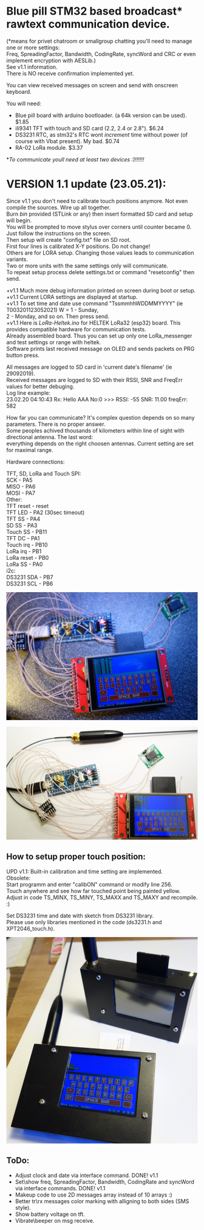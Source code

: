 # Blue pill STM32 based broadcast* rawtext communication device.  
(*means for privet chatroom or smallgroup chatting you'll need to manage one or more settings:  
Freq, SpreadingFactor, Bandwidth, CodingRate, syncWord and CRC or even implement encryption with AESLib.)  
See v1.1 information.  
There is NO receive confirmation implemented yet.  
  
You can view received messages on screen and send with onscreen keyboard.  
  
You will need:  
- Blue pill board with arduino bootloader. (a 64k version can be used). $1.85  
- ili9341 TFT with touch and SD card (2.2, 2.4 or 2.8"). $6.24  
- DS3231 RTC, as stm32's RTC wont _increment_ time without power (of course with Vbat present). My bad. $0.74  
- RA-02 LoRa module. $3.37  
  
*_To communicate youll need at least two devices :)!!!!!!_  
  
  
# VERSION 1.1 update (23.05.21):  
Since v1.1 you don't need to calibrate touch positions anymore. Not even compile the sources. Wire up all together.  
Burn _bin_ provided (STLink or any) then insert formatted SD card and setup will begin.  
You will be prompted to move stylus over corners until counter became 0.  
Just follow the instructions on the screen.  
Then setup will create "config.txt" file on SD root.  
First four lines is calibrated X-Y positions. Do not change!  
Others are for LORA setup. Changing those values leads to communication variants.  
Two or more units with the same settings only will communicate.  
To repeat setup process delete settings.txt or command "resetconfig" then send.  
  
+v1.1 Much more debug information printed on screen during boot or setup.  
+v1.1 Current LORA settings are displayed at startup.  
+v1.1 To set time and date use command  "TssmmhhWDDMMYYYY" (ie T003201123052021) W = 1 - Sunday,  
2 - Monday, and so on. Then press send.  
+v1.1 Here is _LoRa-Heltek.ino_ for HELTEK LoRa32 (esp32) board. This provides compatible hardware for communication tests.  
Already assembled board. Thus you can set up only one LoRa_messenger and test settings or range with heltek.  
Software prints last received message on OLED and sends packets on PRG button press.  
  
  
All messages are logged to SD card in 'current date's filename' (ie 29092019).  
Received messages are logged to SD with their RSSI, SNR and FreqErr values for better debuging.  
Log line example:  
23.02.20  04:10:43  Rx: Hello AAA No:0 >>> RSSI: -55 SNR: 11.00 freqErr: 582  
  
How far you can communicate? It's complex question depends on so many parameters. There is no proper answer.  
Some peoples achived thousands of kilometers within line of sight with directional antenna. The last word:  
everything depends on the right choosen antennas. Current setting are set for maximal range.  
  
Hardware connections:  
  
TFT, SD, LoRa and Touch SPI:  
SCK        - PA5  
MISO       - PA6  
MOSI       - PA7  
Other:  
TFT reset  - reset  
TFT LED    - PA2 (30sec timeout)  
TFT SS     - PA4  
SD SS      - PA3  
Touch SS   - PB11  
TFT DC     - PA1  
Touch irq  - PB10  
LoRa irq   - PB1  
LoRa reset - PB0  
LoRa SS    - PA0  
i2c:  
DS3231 SDA    - PB7  
DS3231 SCL    - PB6  
  
![alt text](https://github.com/Airrr17/LoRa_messenger/blob/master/LoRa1.jpg)  
  
![alt text](https://github.com/Airrr17/LoRa_messenger/blob/master/LoRa2.jpg)  
  
## How to setup proper touch position:  

UPD v1.1: Built-in calibration and time setting are implemented.  
Obsolete:  
Start programm and enter "calibON" command or modify line 256.  
Touch anywhere and see how far touched point being painted yellow.  
Adjust in code TS_MINX, TS_MINY, TS_MAXX and TS_MAXY and recompile. :)  
  
Set DS3231 time and date with sketch from DS3231 library.  
Please use only libraries mentioned in the code (ds3231.h and XPT2046_touch.h).  
  
![alt text](https://github.com/Airrr17/LoRa_messenger/blob/master/LoRa_main.png)  
    
## ToDo:  
  
- Adjust clock and date via interface command. DONE! v1.1  
- Set\show freq, SpreadingFactor, Bandwidth, CodingRate and syncWord via interface commands. DONE! v1.1  
- Makeup code to use 2D messages array instead of 10 arrays :)  
- Better tr\rx messages color marking with alligning to both sides (SMS style).  
- Show battery voltage on tft.  
- Vibrate\beeper on msg receive.  
